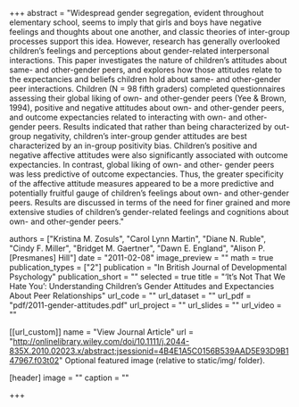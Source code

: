 

+++ abstract = "Widespread gender segregation, evident throughout elementary school, seems to imply that girls and boys have negative feelings and thoughts about one another, and classic theories of inter-group processes support this idea. However, research has generally overlooked children’s feelings and perceptions about gender-related interpersonal interactions. This paper investigates the nature of children’s attitudes about same- and other-gender peers, and explores how those attitudes relate to the expectancies and beliefs children hold about same- and other-gender peer interactions. Children (N = 98 fifth graders) completed questionnaires assessing their global liking of own- and other-gender peers (Yee & Brown, 1994), positive and negative attitudes about own- and other-gender peers, and outcome expectancies related to interacting with own- and other-gender peers. Results indicated that rather than being characterized by out-group negativity, children’s inter-group gender attitudes are best characterized by an in-group positivity bias. Children’s positive and negative affective attitudes were also significantly associated with outcome expectancies. In contrast, global liking of own- and other- gender peers was less predictive of outcome expectancies. Thus, the greater specificity of the affective attitude measures appeared to be a more predictive and potentially fruitful gauge of children’s feelings about own- and other-gender peers. Results are discussed in terms of the need for finer grained and more extensive studies of children’s gender-related feelings and cognitions about own- and other-gender peers."

authors = ["Kristina M. Zosuls", "Carol Lynn Martin", "Diane N. Ruble", "Cindy F. Miller", "Bridget M. Gaertner", "Dawn E. England", "Alison P.[Presmanes] Hill"] date = "2011-02-08" image_preview = "" math = true publication_types = ["2"] publication = "In British Journal of Developmental Psychology" publication_short = "" selected = true title = "‘It’s Not That We Hate You’: Understanding Children’s Gender Attitudes and Expectancies About Peer Relationships" url_code = "" url_dataset = "" url_pdf = "pdf/2011-gender-attitudes.pdf" url_project = "" url_slides = "" url_video = ""

[[url_custom]] name = "View Journal Article" url = "http://onlinelibrary.wiley.com/doi/10.1111/j.2044-835X.2010.02023.x/abstract;jsessionid=4B4E1A5C0156B539AAD5E93D9B147967.f03t02"
Optional featured image (relative to static/img/ folder).

[header] image = "" caption = ""

+++
